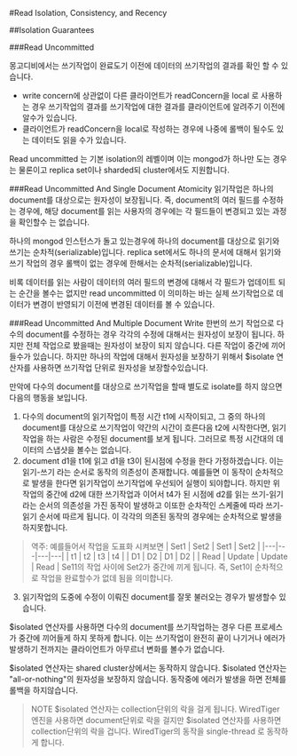 #Read Isolation, Consistency, and Recency

##Isolation Guarantees

###Read Uncommitted

몽고디비에서는 쓰기작업이 완료도기 이전에 데이터의 쓰기작업의 결과를 확인 할 수 있습니다.

- write concern에 상관없이 다른 클라이언트가 readConcern을 local 로 사용하는 경우 쓰기작업의 결과를 쓰기작업에 대한 결과를 클라이언트에 알려주기 이전에 알수가 있습니다.
- 클라이언트가 readConcern을 local로 작성하는 경우에 나중에 롤백이 될수도 있는 데이터도 읽을 수가 있습니다.

Read uncommitted 는 기본 isolation의 레벨이며 이는 mongod가 하나만 도는 경우는 물론이고 replica set이나 sharded되 cluster에서도 지원합니다.

###Read Uncommitted And Single Document Atomicity
읽기작업은 하나의 document를 대상으로는 원자성이 보장됩니다. 즉, document의 여러 필드를 수정하는 경우에, 해당 document를 읽는 사용자의 경우에는 각 필드들이 변경되고 있는 과정을 확인할수 는 없습니다.

하나의 mongod 인스턴스가 돌고 있는경우에 하나의 document를 대상으로 읽기와 쓰기는 순차적(serializable)입니다. 
replica set에서도 하나의 문서에 대해서 읽기와 쓰기 작업의 경우 롤백이 없는 경우에 한해서는 순차적(serializable)입니다.

비록 데이터를 읽는 사람이 데이터의 여러 필드의 변경에 대해서 각 필드가 업데이트 되는 순간을 볼수는 없지만  read uncommitted 이 의미하는 바는 실제 쓰기작업으로 데이터가 변경이 반영되기 이전에 변경된 데이터를 볼 수 있습니다.

###Read Uncommitted And Multiple Document Write
한번의 쓰기 작업으로 다수의 document를 수정하는 경우 각각의 수정에 대해서는 원자성이 보장이 됩니다. 하지만 전체 작업으로 봤을때는 원자성이 보장이 되지 않습니다. 다른 작업이 중간에 끼어들수가 있습니다. 하지만 하나의 작업에 대해서 원자성을 보장하기 위해서 $isolate 연산자를 사용하면 쓰기작업 단위로 원자성을 보장할수있습니다.

만악에 다수의 document를 대상으로 쓰기작업을 할때 별도로 isolate를 하지 않으면 다음의 행동을 보입니다.

1. 다수의 document의 읽기작업이 특정 시간 t1에 시작이되고, 그 중의 하나의 document를 대상으로 쓰기작업이 약간의 시간이 흐른다음 t2에 시작한다면, 읽기작업을 하는 사람은 수정된 document를 보게 됩니다. 그러므로 특정 시간대의 데이터의 스냅샷을 볼수는 없습니다.
2. document d1을 t1에 읽고 d1을 t3이 된시점에 수정을 한다 가정하겠습니다. 이는 읽기-쓰기 라는 순서로 동작의 의존성이 존재합니다. 예를들면 이 동작이 순차적으로 발생을 한다면 읽기작업이 쓰기작업에 우선되어 실행이 되야합니다. 하지만 위 작업의 중간에 d2에 대한 쓰기작업과 이어서 t4가 된 시점에 d2를 읽는 쓰기-읽기라는 순서의 의존성을 가진 동작이 발생하고 이또한 순차적인 스케줄에 따라 쓰기-읽기 순서에 따르게 됩니다. 이 각각의 의존된 동작의 경우에는 순차적으로 발생을 하지못합니다.
>역주:
>예를들어서 작업을 도표화 시켜보면
| Set1 | Set2 | Set1 | Set2 |
|---|---|---|---|
| t1 | t2 | t3 | t4 |
| D1 | D2 | D1 | D2 |
| Read | Update | Update | Read | 
> Se11의 작업 사이에 Set2가 중간에 끼게 됩니다. 즉, Set1이 순차적으로 작업을 완료할수가 없데 됨을 의미합니다.

3. 읽기작업의 도중에 수정이 이뤄진 document를 잘못 불러오는 경우가 발생할수 있습니다.

$isolated 연산자를 사용하면 다수의 document를 쓰기작업하는 경우 다른 프로세스가 중간에 끼어들게 하지 못하게 합니다. 이는 쓰기작업이 완전히 끝이 나기거나 에러가 발생하기 전까지는 클라이언트가 아무르너 변화를 볼수가 없습니다.

$isolated 연산자는 shared cluster상에서는 동작하지 않습니다.
$isolated 연산자는 "all-or-nothing"의 원자성을 보장하지 않습니다. 동작중에 에러가 발생을 하면 전체를 롤백을 하지않습니다.

>NOTE
>$isolated 연산자는 collection단위의 락을 걸게 됩니다. WiredTiger 엔진을 사용하면 document단위로 락을 걸지만 $isolated 연산자를 사용하면 collection단위의 락을 겁니다. WiredTiger의 동작을 single-thread 로 동작하게 합니다.
